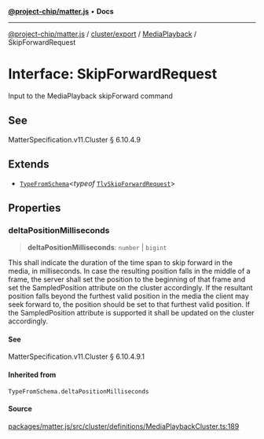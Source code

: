 [**@project-chip/matter.js**](../../../../../README.md) • **Docs**

***

[@project-chip/matter.js](../../../../../modules.md) / [cluster/export](../../../README.md) / [MediaPlayback](../README.md) / SkipForwardRequest

# Interface: SkipForwardRequest

Input to the MediaPlayback skipForward command

## See

MatterSpecification.v11.Cluster § 6.10.4.9

## Extends

- [`TypeFromSchema`](../../../../../tlv/export/README.md#typefromschemas)\<*typeof* [`TlvSkipForwardRequest`](../README.md#tlvskipforwardrequest)\>

## Properties

### deltaPositionMilliseconds

> **deltaPositionMilliseconds**: `number` \| `bigint`

This shall indicate the duration of the time span to skip forward in the media, in milliseconds. In case the
resulting position falls in the middle of a frame, the server shall set the position to the beginning of
that frame and set the SampledPosition attribute on the cluster accordingly. If the resultant position falls
beyond the furthest valid position in the media the client may seek forward to, the position should be set
to that furthest valid position. If the SampledPosition attribute is supported it shall be updated on the
cluster accordingly.

#### See

MatterSpecification.v11.Cluster § 6.10.4.9.1

#### Inherited from

`TypeFromSchema.deltaPositionMilliseconds`

#### Source

[packages/matter.js/src/cluster/definitions/MediaPlaybackCluster.ts:189](https://github.com/project-chip/matter.js/blob/7a8cbb56b87d4ccf34bec5a9a95ab40a1711324f/packages/matter.js/src/cluster/definitions/MediaPlaybackCluster.ts#L189)
